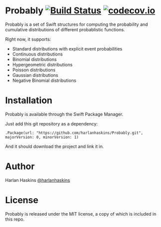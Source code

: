 # Probably [![Build Status](https://travis-ci.org/harlanhaskins/Probably.svg?branch=master)](https://travis-ci.org/harlanhaskins/Probably) [![codecov.io](https://codecov.io/gh/harlanhaskins/Probably/coverage.svg?branch=master)](https://codecov.io/gh/harlanhaskins/Probably?branch=master)

Probably is a set of Swift structures for computing the probability and
cumulative distributions of different probablistic functions.

Right now, it supports:

  - Standard distributions with explicit event probabilities
  - Continuous distributions
  - Binomial distributions
  - Hypergeometric distributions
  - Poisson distributions
  - Gaussian distributions
  - Negative Binomial distributions
  
# Installation

Probably is available through the Swift Package Manager.

Just add this git repository as a dependency:

```
.Package(url: "https://github.com/harlanhaskins/Probably.git", majorVersion: 0, minorVersion: 1)
```

And it should download the project and link it in.

# Author
Harlan Haskins [@harlanhaskins](https://github.com/harlanhaskins)

# License
Probably is released under the MIT license, a copy of which is
included in this repo.
